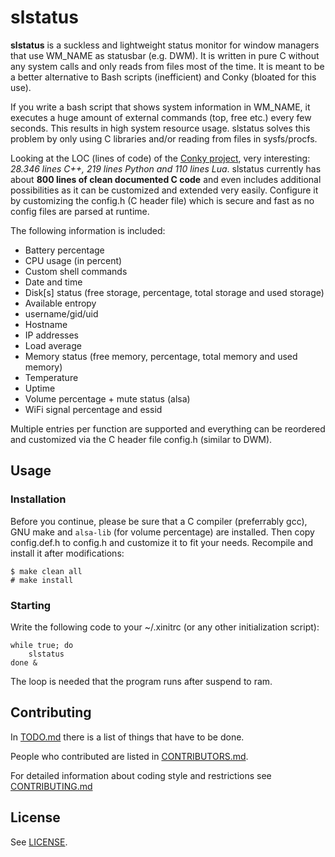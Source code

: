 slstatus
========

**slstatus** is a suckless and lightweight status monitor for window managers that use WM_NAME as statusbar (e.g. DWM). It is written in pure C without any system calls and only reads from files most of the time. It is meant to be a better alternative to Bash scripts (inefficient) and Conky (bloated for this use).

If you write a bash script that shows system information in WM_NAME, it executes a huge amount of external commands (top, free etc.) every few seconds. This results in high system resource usage. slstatus solves this problem by only using C libraries and/or reading from files in sysfs/procfs.

Looking at the LOC (lines of code) of the [Conky project](https://github.com/brndnmtthws/conky), very interesting: *28.346 lines C++, 219 lines Python and 110 lines Lua*. slstatus currently has about **800 lines of clean documented C code** and even includes additional possibilities as it can be customized and extended very easily. Configure it by customizing the config.h (C header file) which is secure and fast as no config files are parsed at runtime.

The following information is included:

- Battery percentage
- CPU usage (in percent)
- Custom shell commands
- Date and time
- Disk[s] status (free storage, percentage, total storage and used storage)
- Available entropy
- username/gid/uid
- Hostname
- IP addresses
- Load average
- Memory status (free memory, percentage, total memory and used memory)
- Temperature
- Uptime
- Volume percentage + mute status (alsa)
- WiFi signal percentage and essid

Multiple entries per function are supported and everything can be reordered and customized via the C header file config.h (similar to DWM).

## Usage

### Installation

Before you continue, please be sure that a C compiler (preferrably gcc), GNU make and `alsa-lib` (for volume percentage) are installed. Then copy config.def.h to config.h and customize it to fit your needs. Recompile and install it after modifications:

	$ make clean all
	# make install

### Starting

Write the following code to your ~/.xinitrc (or any other initialization script):

	while true; do
		slstatus
	done &

The loop is needed that the program runs after suspend to ram.

## Contributing

In [TODO.md](TODO.md) there is a list of things that have to be done.

People who contributed are listed in [CONTRIBUTORS.md](CONTRIBUTORS.md).

For detailed information about coding style and restrictions see [CONTRIBUTING.md](CONTRIBUTING.md)

## License

See [LICENSE](LICENSE).
